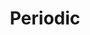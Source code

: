 ---
title: Periodic
github_link: https://github.com/luigi989/periodic
live_demo: https://periodic.luigiworks.tech
tags: [Vite, React, Typescript, TailwindCSS, DaisyUI, ReactJS-Popup, Recoil]
description: Periodic is a website with a model over the periodic system. The user can choose the element they want to inspect more and get more information about it.
link: periodic
---